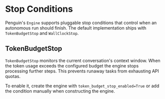 # Stop Conditions

Penguin's `Engine` supports pluggable stop conditions that control when an autonomous run should finish. The default implementation ships with `TokenBudgetStop` and `WallClockStop`.

## TokenBudgetStop

`TokenBudgetStop` monitors the current conversation's context window. When the token usage exceeds the configured budget the engine stops processing further steps. This prevents runaway tasks from exhausting API quotas.

To enable it, create the engine with `token_budget_stop_enabled=True` or add the condition manually when constructing the engine.

